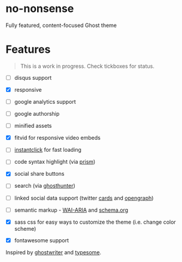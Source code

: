 no-nonsense
===========

Fully featured, content-focused Ghost theme

# Features

> This is a work in progress. Check tickboxes for status.

- [ ] disqus support
- [x] responsive
- [ ] google analytics support
- [ ] google authorship
- [ ] minified assets
- [x] fitvid for responsive video embeds
- [ ] [instantclick](http://instantclick.io/) for fast loading
- [ ] code syntax highlight (via [prism](http://prismjs.com/))
- [x] social share buttons
- [ ] search (via [ghosthunter](https://github.com/i11ume/ghostHunter))
- [ ] linked social data support (twitter [cards](https://dev.twitter.com/docs/cards) and [opengraph](http://ogp.me/))
- [ ] semantic markup - [WAI-ARIA](http://www.w3.org/WAI/intro/aria) and [schema.org](http://www.schema.org/)
- [x] sass css for easy ways to customize the theme (i.e. change color scheme)
- [x] fontawesome support 


Inspired by [ghostwriter](https://github.com/roryg/ghostwriter) and [typesome](http://typesome.golem.io/features-list/).
